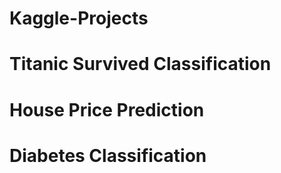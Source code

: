# Kaggle-Projects


# Titanic Survived Classification

# House Price Prediction

# Diabetes Classification
